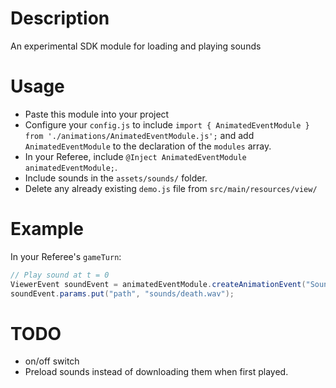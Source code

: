 # Description

An experimental SDK module for loading and playing sounds

# Usage

- Paste this module into your project
- Configure your `config.js` to include `import { AnimatedEventModule } from './animations/AnimatedEventModule.js';` and add `AnimatedEventModule` to the declaration of the `modules` array.
- In your Referee, include `@Inject AnimatedEventModule animatedEventModule;`.
- Include sounds in the `assets/sounds/` folder.
- Delete any already existing `demo.js` file from `src/main/resources/view/`

# Example

In your Referee's `gameTurn`:
```java
// Play sound at t = 0
ViewerEvent soundEvent = animatedEventModule.createAnimationEvent("Sound", 0.0);
soundEvent.params.put("path", "sounds/death.wav");
```

# TODO

- on/off switch
- Preload sounds instead of downloading them when first played.
